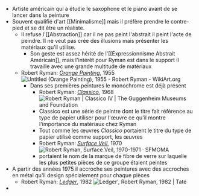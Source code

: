 - Artiste américain qui a étudie le saxophone et le piano avant de se lancer dans la peinture
- Souvent qualifié d'art [[Minimalisme]] mais il préfère prendre le contre-pied et se dit être un réaliste.
	- Il refuse l'[[Abstraction]] car il ne pas peint l'abstrait il peint l'acte de peindre. Il ne veut pas crée des illusions mais présenter les matériaux qu'il utilise.
		- Son geste est assez hérité de l'[[Expressionnisme Abstrait Américain]], mais l'intérêt pour Ryman est dans le support il travaille avec une grande multitude de matériaux
	- Robert Ryman: [*Orange Painting*](https://www.moma.org/collection/works/79939), 1955 ![Untitled (Orange Painting), 1955 - Robert Ryman - WikiArt.org](https://uploads3.wikiart.org/images/robert-ryman/untitled-orange-painting-1955.jpg)
		- Dans ses premières peintures le monochrome est déjà présent
			- Robert Ryman: [*Classico*](https://www.guggenheim.org/artwork/3745), 1968 ![Robert Ryman | Classico IV | The Guggenheim Museums and Foundation](https://www.guggenheim.org/wp-content/uploads/2022/04/05/91.3845_ph_web.jpg)
			- Classico est une série de peintre dont le titre fait référence au type de papier utiliser pour l'œuvre ce qu'il montre l'importance du matériaux chez Ryman
			- Tout comme les œuvres *Classico* portaient le titre du type de papier utilisé comme support, les œuvres
			- Robert Ryman: [*Surface Veil*](https://www.sfmoma.org/artwork/2000.112/), 1970 ![Robert Ryman, Surface Veil, 1970-1971 · SFMOMA](https://sfmoma-media-dev.s3.us-west-1.amazonaws.com/www-media/2022/05/02110334/2000.112_01_H02-Large-TIFF_4000-pixels-long.jpg)
			- portaient le nom de la marque de fibre de verre sur laquelle les plus petites pièces de ce groupe étaient peintes
- A partir des années 1975 il accroche ses peintures avec des accroches en métal qu'il design spécialement pour chaque pièces
	- Robert Ryman: [*Ledger*](https://www.tate.org.uk/art/artworks/ryman-ledger-t03550), 1982 ![Ledger', Robert Ryman, 1982 | Tate](https://media.tate.org.uk/aztate-prd-ew-dg-wgtail-st1-ctr-data/images/.width-600_zxuuf0d.jpg)
-